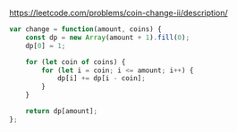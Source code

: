 https://leetcode.com/problems/coin-change-ii/description/

```js
var change = function(amount, coins) {
    const dp = new Array(amount + 1).fill(0);
    dp[0] = 1;

    for (let coin of coins) {
        for (let i = coin; i <= amount; i++) {
            dp[i] += dp[i - coin];
        }
    }

    return dp[amount];
};
```